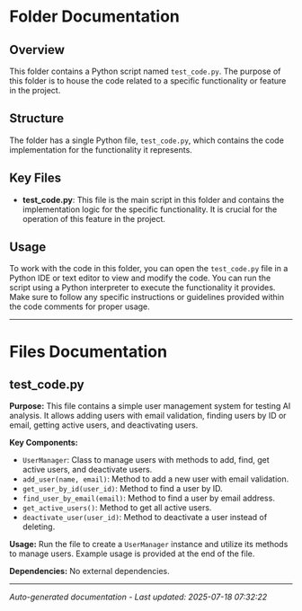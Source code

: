 # Folder Documentation

## Overview
This folder contains a Python script named `test_code.py`. The purpose of this folder is to house the code related to a specific functionality or feature in the project.

## Structure
The folder has a single Python file, `test_code.py`, which contains the code implementation for the functionality it represents.

## Key Files
- **test_code.py**: This file is the main script in this folder and contains the implementation logic for the specific functionality. It is crucial for the operation of this feature in the project.

## Usage
To work with the code in this folder, you can open the `test_code.py` file in a Python IDE or text editor to view and modify the code. You can run the script using a Python interpreter to execute the functionality it provides. Make sure to follow any specific instructions or guidelines provided within the code comments for proper usage.

---

# Files Documentation

## test_code.py

**Purpose:** This file contains a simple user management system for testing AI analysis. It allows adding users with email validation, finding users by ID or email, getting active users, and deactivating users.

**Key Components:**
- `UserManager`: Class to manage users with methods to add, find, get active users, and deactivate users.
- `add_user(name, email)`: Method to add a new user with email validation.
- `get_user_by_id(user_id)`: Method to find a user by ID.
- `find_user_by_email(email)`: Method to find a user by email address.
- `get_active_users()`: Method to get all active users.
- `deactivate_user(user_id)`: Method to deactivate a user instead of deleting.

**Usage:** Run the file to create a `UserManager` instance and utilize its methods to manage users. Example usage is provided at the end of the file.

**Dependencies:** No external dependencies.

---
*Auto-generated documentation - Last updated: 2025-07-18 07:32:22*
